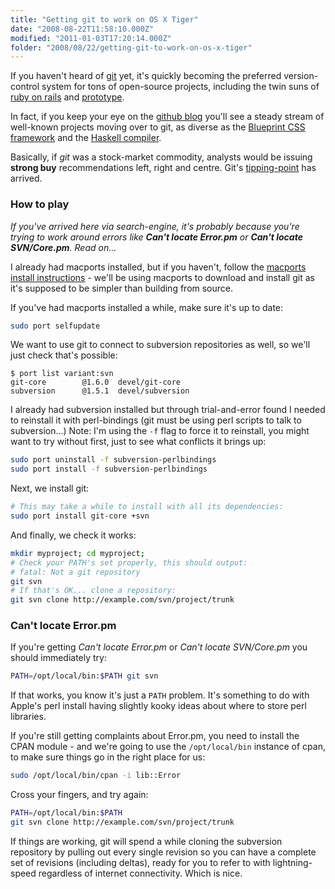 ```yaml
---
title: "Getting git to work on OS X Tiger"
date: "2008-08-22T11:58:10.000Z"
modified: "2011-01-03T17:20:14.000Z"
folder: "2008/08/22/getting-git-to-work-on-os-x-tiger"
---
```


If you haven't heard of [git](<http://en.wikipedia.org/wiki/Git_(software)>) yet, it's quickly becoming the preferred version-control system for tons of open-source projects, including the twin suns of [ruby on rails](http://github.com/rails/rails/tree/master) and [prototype](http://github.com/sstephenson/prototype/tree/master).

In fact, if you keep your eye on the [github blog](http://github.com/blog) you'll see a steady stream of well-known projects moving over to git, as diverse as the [Blueprint CSS framework](http://github.com/joshuaclayton/blueprint-css/tree/master) and the [Haskell compiler](http://github.com/ghc-hq/ghc/tree/master).

Basically, if _git_ was a stock-market commodity, analysts would be issuing **strong buy** recommendations left, right and centre. Git's [tipping-point](http://en.wikipedia.org/wiki/The_Tipping_Point) has arrived.

### How to play

_If you've arrived here via search-engine, it's probably because you're trying to work around errors like **Can't locate Error.pm** or **Can't locate SVN/Core.pm**. Read on..._

I already had macports installed, but if you haven't, follow the [macports install instructions](http://www.macports.org/install.php) - we'll be using macports to download and install git as it's supposed to be simpler than building from source.

If you've had macports installed a while, make sure it's up to date:

```bash
sudo port selfupdate
```

We want to use git to connect to subversion repositories as well, so we'll just check that's possible:

```
$ port list variant:svn
git-core        @1.6.0  devel/git-core
subversion      @1.5.1  devel/subversion
```

I already had subversion installed but through trial-and-error found I needed to reinstall it with perl-bindings (git must be using perl scripts to talk to subversion...) Note: I'm using the `-f` flag to force it to reinstall, you might want to try without first, just to see what conflicts it brings up:

```bash
sudo port uninstall -f subversion-perlbindings
sudo port install -f subversion-perlbindings
```

Next, we install git:

```bash
# This may take a while to install with all its dependencies:
sudo port install git-core +svn
```

And finally, we check it works:

```bash
mkdir myproject; cd myproject;
# Check your PATH's set properly, this should output:
# fatal: Not a git repository
git svn
# If that's OK... clone a repository:
git svn clone http://example.com/svn/project/trunk
```

### Can't locate Error.pm

If you're getting _Can't locate Error.pm_ or _Can't locate SVN/Core.pm_ you should immediately try:

```bash
PATH=/opt/local/bin:$PATH git svn
```

If that works, you know it's just a `PATH` problem. It's something to do with Apple's perl install having slightly kooky ideas about where to store perl libraries.

If you're still getting complaints about Error.pm, you need to install the CPAN module - and we're going to use the `/opt/local/bin` instance of cpan, to make sure things go in the right place for us:

```bash
sudo /opt/local/bin/cpan -i lib::Error
```

Cross your fingers, and try again:

```bash
PATH=/opt/local/bin:$PATH
git svn clone http://example.com/svn/project/trunk
```

If things are working, git will spend a while cloning the subversion repository by pulling out every single revision so you can have a complete set of revisions (including deltas), ready for you to refer to with lightning-speed regardless of internet connectivity. Which is nice.
